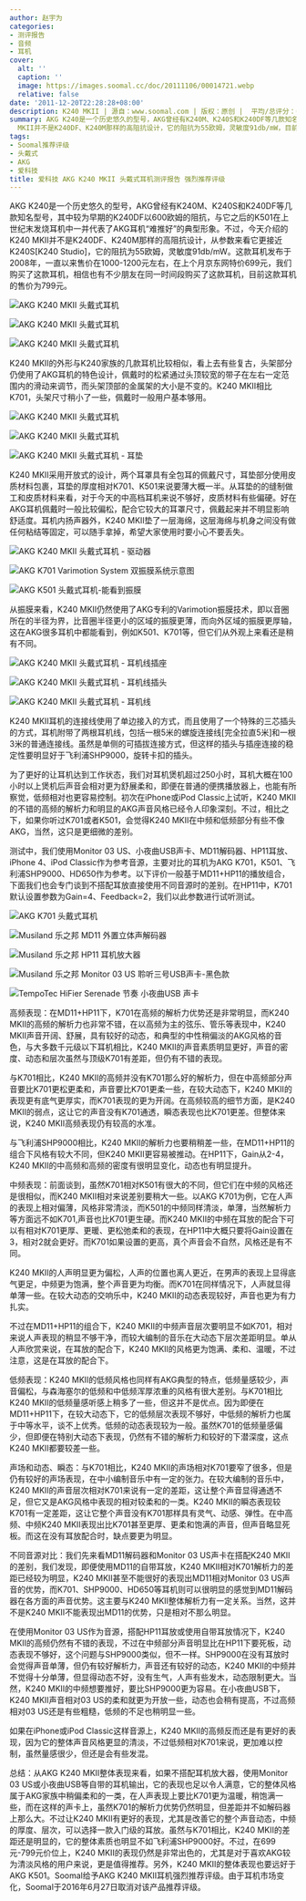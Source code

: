 ```yaml
---
author: 赵宇为
categories:
- 测评报告
- 音频
- 耳机
cover:
  alt: ''
  caption: ''
  image: https://images.soomal.cc/doc/20111106/00014721.webp
  relative: false
date: '2011-12-20T22:28:28+08:00'
description: K240 MKII | 源自：www.soomal.com | 版权：原创 |  平均/总评分：08.34/492
summary: AKG K240是一个历史悠久的型号，AKG曾经有K240M、K240S和K240DF等几款知名型号，其中较为早期的K240DF以600欧姆的阻抗，与它之后的K501在上世纪末发烧耳机中一并代表了AKG耳机“难推好”的典型形象。不过，今天介绍的K240
  MKII并不是K240DF、K240M那样的高阻抗设计，它的阻抗为55欧姆，灵敏度91db/mW，目前售价799元……
tags:
- Soomal推荐评级
- 头戴式
- AKG
- 爱科技
title: 爱科技 AKG K240 MKII 头戴式耳机测评报告 强烈推荐评级
---
```


AKG K240是一个历史悠久的型号，AKG曾经有K240M、K240S和K240DF等几款知名型号，其中较为早期的K240DF以600欧姆的阻抗，与它之后的K501在上世纪末发烧耳机中一并代表了AKG耳机“难推好”的典型形象。不过，今天介绍的K240 MKII并不是K240DF、K240M那样的高阻抗设计，从参数来看它更接近K240S[K240 Studio]，它的阻抗为55欧姆，灵敏度91db/mW。这款耳机发布于2008年，一直以来售价在1000-1200元左右，在上个月京东网特价699元，我们购买了这款耳机，相信也有不少朋友在同一时间段购买了这款耳机，目前这款耳机的售价为799元。

![AKG K240 MKII 头戴式耳机](https://images.soomal.cc/doc/20111106/00014719.webp)




![AKG K240 MKII 头戴式耳机](https://images.soomal.cc/doc/20111106/00014720.webp)




![AKG K240 MKII 头戴式耳机](https://images.soomal.cc/doc/20111106/00014721.webp)




K240 MKII的外形与K240家族的几款耳机比较相似，看上去有些复古，头架部分仍使用了AKG耳机的特色设计，佩戴时的松紧通过头顶较宽的带子在左右一定范围内的滑动来调节，而头架顶部的金属架的大小是不变的。K240 MKII相比K701，头架尺寸稍小了一些，佩戴时一般用户基本够用。

![AKG K240 MKII 头戴式耳机](https://images.soomal.cc/doc/20111106/00014724.webp)




![AKG K240 MKII 头戴式耳机](https://images.soomal.cc/doc/20111106/00014725.webp)




![AKG K240 MKII 头戴式耳机 - 耳垫](https://images.soomal.cc/doc/20111106/00014728.webp)




K240 MKII采用开放式的设计，两个耳罩具有全包耳的佩戴尺寸，耳垫部分使用皮质材料包裹，耳垫的厚度相对K701、K501来说要薄大概一半。从耳垫的的缝制做工和皮质材料来看，对于今天的中高档耳机来说不够好，皮质材料有些偏硬。好在AKG耳机佩戴时一般比较偏松，配合它较大的耳罩尺寸，佩戴起来并不明显影响舒适度。耳机内扬声器外，K240 MKII垫了一层海绵，这层海绵与机身之间没有做任何粘结等固定，可以随手拿掉，希望大家使用时要小心不要丢失。

![AKG K240 MKII 头戴式耳机 - 驱动器](https://images.soomal.cc/doc/20111106/00014730.webp)




![AKG K701 Varimotion System 双振膜系统示意图](https://images.soomal.cc/doc/20101127/00008381.webp)




![AKG K501 头戴式耳机-能看到振膜](https://images.soomal.cc/doc/20101105/00007988.webp)




从振膜来看，K240 MKII仍然使用了AKG专利的Varimotion振膜技术，即以音圈所在的半径为界，比音圈半径更小的区域的振膜更薄，而向外区域的振膜更厚轴，这在AKG很多耳机中都能看到，例如K501、K701等，但它们从外观上来看还是稍有不同。

![AKG K240 MKII 头戴式耳机 - 耳机线插座](https://images.soomal.cc/doc/20111106/00014732.webp)




![AKG K240 MKII 头戴式耳机 - 耳机线插头](https://images.soomal.cc/doc/20111106/00014733.webp)




![AKG K240 MKII 头戴式耳机 - 耳机线](https://images.soomal.cc/doc/20111106/00014734.webp)




K240 MKII耳机的连接线使用了单边接入的方式，而且使用了一个特殊的三芯插头的方式，耳机附带了两根耳机线，包括一根5米的螺旋连接线[完全拉直5米]和一根3米的普通连接线。虽然是单侧的可插拔连接方式，但这样的插头与插座连接的稳定性要明显好于飞利浦SHP9000，旋转卡扣的插头。

为了更好的让耳机达到工作状态，我们对耳机煲机超过250小时，耳机大概在100小时以上煲机后声音会相对更为舒展柔和，即便在普通的便携播放器上，也能有所察觉，低频相对也更容易控制。初次在iPhone或iPod Classic上试听，K240 MKII的不错的高频的解析力和明显的AKG声音风格已经令人印象深刻。不过，相比之下，如果你听过K701或者K501，会觉得K240 MKII在中频和低频部分有些不像AKG，当然，这只是更细微的差别。

测试中，我们使用Monitor 03 US、小夜曲USB声卡、MD11解码器、HP11耳放、iPhone 4、iPod Classic作为参考音源，主要对比的耳机为AKG K701，K501、飞利浦SHP9000、HD650作为参考。以下评价一般基于MD11+HP11的播放组合，下面我们也会专门谈到不搭配耳放直接使用不同音源时的差别。在HP11中，K701默认设置参数为Gain=4、Feedback=2，我们以此参数进行试听测试。

![AKG K701 头戴式耳机](https://images.soomal.cc/doc/20100722/00006453.webp)




![Musiland 乐之邦 MD11 外置立体声解码器](https://images.soomal.cc/doc/20100725/00006495.webp)




![Musiland 乐之邦 HP11 耳机放大器](https://images.soomal.cc/doc/20101229/00008966.webp)




![Musiland 乐之邦 Monitor 03 US 聆听三号USB声卡-黑色款](https://images.soomal.cc/doc/20110627/00011734.webp)




![TempoTec HiFier Serenade 节奏 小夜曲USB 声卡](https://images.soomal.cc/doc/20110927/00013816.webp)




高频表现：在MD11+HP11下，K701在高频的解析力优势还是非常明显，而K240 MKII的高频的解析力也非常不错，在以高频为主的弦乐、管乐等表现中，K240 MKII声音开阔、舒展，具有较好的动态，和典型的中性稍偏淡的AKG风格的音色，与大多数千元级以下耳机相比，K240 MKII的声音素质明显更好，声音的密度、动态和层次虽然与顶级K701有差距，但仍有不错的表现。

与K701相比，K240 MKII的高频并没有K701那么好的解析力，但在中高频部分声音要比K701更松更柔和，声音要比K701更柔一些，在较大动态下，K240 MKII的表现更有底气更厚实，而K701表现的更为开阔。在高频较高的细节方面，是K240 MKII的弱点，这让它的声音没有K701通透，瞬态表现也比K701更差。但整体来说，K240 MKII高频表现仍有较高的水准。

与飞利浦SHP9000相比，K240 MKII的解析力也要稍稍差一些，在MD11+HP11的组合下风格有较大不同，但K240 MKII更容易被推动。在HP11下，Gain从2-4，K240 MKII的中高频和高频的密度有很明显变化，动态也有明显提升。

中频表现：前面谈到，虽然K701相对K501有很大的不同，但它们在中频的风格还是很相似，而K240 MKII相对来说差别要稍大一些。以AKG K701为例，它在人声的表现上相对偏薄，风格非常清淡，而K501的中频同样清淡，单薄，当然解析力等方面远不如K701,声音也比K701更生硬。而K240 MKII的中频在耳放的配合下可以有相对K701更厚、更暖、更松弛柔和的表现，在HP11中大概只要将Gain设置在3，相对2就会更好。而K701如果设置的更高，真个声音会不自然，风格还是有不同。

K240 MKII的人声明显更为偏松，人声的位置也离人更近，在男声的表现上显得底气更足，中频更为饱满，整个声音更为均衡。而K701在同样情况下，人声就显得单薄一些。在较大动态的交响乐中，K240 MKII的动态表现较好，声音也更为有力扎实。

不过在MD11+HP11的组合下，K240 MKII的中频声音层次要明显不如K701，相对来说人声表现的稍显不够干净，而较大编制的音乐在大动态下层次差距明显。单从人声欣赏来说，在耳放的配合下，K240 MKII的风格更为饱满、柔和、温暖，不过注意，这是在耳放的配合下。

低频表现：K240 MKII的低频风格也同样有AKG典型的特点，低频量感较少，声音偏松，与森海塞尔的低频和中低频浑厚浓重的风格有很大差别。与K701相比K240 MKII的低频量感听感上稍多了一些，但这并不是优点。因为即便在MD11+HP11下，在较大动态下，它的低频层次表现不够好，中低频的解析力也属于中等水平，谈不上优秀。低频的动态表现较为一般。虽然K701的低频量感偏少，但即便在特别大动态下表现，仍然有不错的解析力和较好的下潜深度，这点K240 MKII都要较差一些。

声场和动态、瞬态：与K701相比，K240 MKII的声场相对K701要窄了很多，但是仍有较好的声场表现，在中小编制音乐中有一定的张力。在较大编制的音乐中，K240 MKII的声音层次相对K701来说有一定的差距，这让整个声音显得通透不足，但它又是AKG风格中表现的相对较柔和的一类。K240 MKII的瞬态表现较K701有一定差距，这让它整个声音没有K701那样具有灵气、动感、弹性。在中高频、中频K240 MKII表现出比K701甚至更厚、更柔和饱满的声音，但声音略显死板。而这在没有耳放配合时，缺点要更为明显。

不同音源对比：我们先来看MD11解码器和Monitor 03 US声卡在搭配K240 MKII的差别，我们发现，即便使用MD11的自带耳放，K240 MKII相对K701解析力的差距已经较为明显，K240 MKII甚至不能很好的表现出MD11相对Monitor 03 US声音的优势，而K701、SHP9000、HD650等耳机则可以很明显的感觉到MD11解码器在各方面的声音优势。这主要与K240 MKII整体解析力有一定关系。当然，这并不是K240 MKII不能表现出MD11的优势，只是相对不那么明显。

在使用Monitor 03 US作为音源，搭配HP11耳放或使用自带耳放情况下，K240 MKII的高频仍然有不错的表现，不过在中频部分声音明显比在HP11下要死板，动态表现不够好，这个问题与SHP9000类似，但不一样。SHP9000在没有耳放时会觉得声音单薄，但仍有较好解析力，声音还有较好的动态，K240 MKII的中频并不觉得十分单薄，但显得动态不好，没有生气，人声有些发木，动态限制更大。当然，K240 MKII的中频想要推好，要比SHP9000更为容易。在小夜曲USB下，K240 MKII声音相对03 US的柔和就更为开放一些，动态也会稍有提高，不过高频相对03 US还是有些粗糙，低频的不足也稍明显一些。

如果在iPhone或iPod Classic这样音源上，K240 MKII的高频反而还是有更好的表现，因为它的整体声音风格更显的清淡，不过低频相对K701来说，更加难以控制，虽然量感很少，但还是会有些发混。

总结：从AKG K240 MKII整体表现来看，如果不搭配耳机放大器，使用Monitor 03 US或小夜曲USB等自带的耳机输出，它的表现也足以令人满意，它的整体风格属于AKG家族中稍偏柔和的一类，在人声表现上要比K701更为温暖，稍饱满一些，而在这样的声卡上，虽然K701的解析力优势仍然明显，但差距并不如解码器上那么大。不过让K240 MKII有更好的表现，尤其是改善它的整个声音动态，中频的厚度、层次，可以选择一款入门级的耳放。虽然与K701相比，K240 MKII的差距还是明显的，它的整体素质也明显不如飞利浦SHP9000好。不过，在699元-799元价位上，K240 MKII的表现仍然是非常出色的，尤其是对于喜欢AKG较为清淡风格的用户来说，更是值得推荐。另外，K240 MKII的整体表现也要远好于AKG K501。Soomal给予AKG K240 MKII耳机强烈推荐评级。由于耳机市场变化，Soomal于2016年6月27日取消对该产品推荐评级。